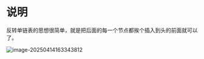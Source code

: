 # 说明

反转单链表的思想很简单，就是把后面的每一个节点都挨个插入到头的前面就可以了。

![image-20250414163343812](Image/image-20250414163343812.png)
